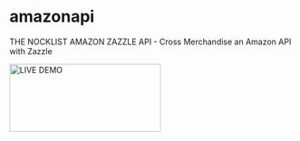 amazonapi
=========

THE NOCKLIST AMAZON  ZAZZLE API - Cross Merchandise an Amazon API with Zazzle


<a href="http://thenocklist.com/dev/socialmedia.html" title="LIVE DEMO by Jason Jenkins, on Flickr"><img src="https://farm8.staticflickr.com/7501/15980693355_84485608c4_o.png" width="267" height="120" alt="LIVE DEMO"></a>
